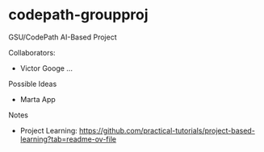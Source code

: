 # codepath-groupproj

GSU/CodePath AI-Based Project

Collaborators:
  - Victor Googe
  ...

Possible Ideas
  - Marta App

Notes
  - Project Learning: https://github.com/practical-tutorials/project-based-learning?tab=readme-ov-file
